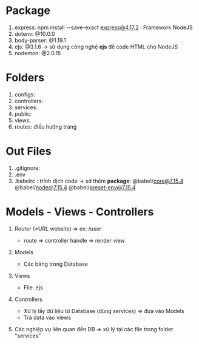 # Package
1. express: npm install --save-exact express@4.17.2 : Framework NodeJS
2. dotenv: @10.0.0
3. body-parser: @1.19.1
4. ejs: @3.1.6 -> sử dụng công nghệ **ejs** để code HTML cho NodeJS
5. nodemon: @2.0.15

# Folders
1. configs: 
2. controllers:
3. services:
4. public:
5. views:
6. routes: điều hướng trang

# Out Files
1. .gitignore:
2. .env
3. .babelrc : trÌnh dịch code -> sd thêm **package**: @babel/core@7.15.4 @babel/node@7.15.4 @babel/preset-env@7.15.4


# Models - Views - Controllers

1. Router (=URL website) => ex: /user

    - route => controller handle => render view

2. Models
    - Các bảng trong Database

3. Views
    - File .ejs

4. Controllers
    - Xử lý lấy dữ liệu từ Database (dùng services) => đưa vào Models
    - Trả data vào views

5. Các nghiệp vụ liên quan đến DB => xử lý tại các file trong folder "services"